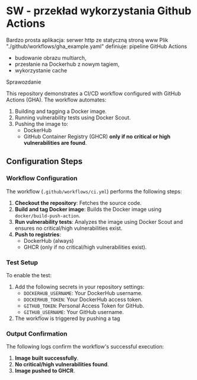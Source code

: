 # SW - przekład wykorzystania Github Actions 

Bardzo prosta aplikacja: serwer http ze statyczną stroną www 
Plik "./github/workflows/gha_example.yaml" definiuje:
pipeline GitHub Actions 
- budowanie obrazu multiarch, 
- przesłanie na Dockerhub z nowym tagiem, 
- wykorzystanie cache

Sprawozdanie

This repository demonstrates a CI/CD workflow configured with GitHub Actions (GHA). The workflow automates:
1. Building and tagging a Docker image.
2. Running vulnerability tests using Docker Scout.
3. Pushing the image to:
   - DockerHub
   - GitHub Container Registry (GHCR) **only if no critical or high vulnerabilities are found**.

## Configuration Steps

### Workflow Configuration
The workflow (`.github/workflows/ci.yml`) performs the following steps:
1. **Checkout the repository**: Fetches the source code.
2. **Build and tag Docker image**: Builds the Docker image using `docker/build-push-action`.
3. **Run vulnerability tests**: Analyzes the image using Docker Scout and ensures no critical/high vulnerabilities exist.
4. **Push to registries**:
   - DockerHub (always)
   - GHCR (only if no critical/high vulnerabilities exist).

### Test Setup
To enable the test:
1. Add the following secrets in your repository settings:
   - `DOCKERHUB_USERNAME`: Your DockerHub username.
   - `DOCKERHUB_TOKEN`: Your DockerHub access token.
   - `GITHUB_TOKEN`: Personal Access Token for GitHub.
   - `GITHUB_USERNAME`: Your GitHub username.
2. The workflow is triggered by pushing a tag

### Output Confirmation
The following logs confirm the workflow's successful execution:
1. **Image built successfully**.
2. **No critical/high vulnerabilities found**.
3. **Image pushed to GHCR**.
